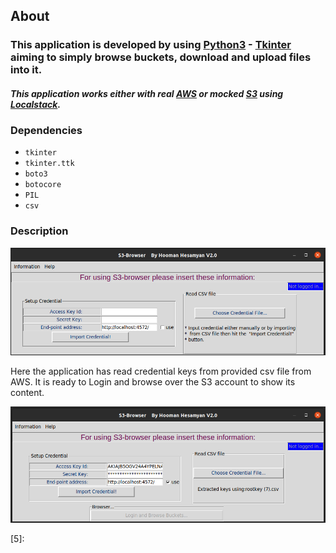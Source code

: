 ## About  

### This application is developed by using [Python3][0] - [Tkinter][1] aiming to simply browse buckets, download and upload files into it.
#### *This application works either with real [AWS][2] or mocked [S3][3] using [Localstack][4].*  

### Dependencies
+ `tkinter`
+ `tkinter.ttk`
+ `boto3`
+ `botocore`
+ `PIL`
+ `csv`


### Description

![Idle](https://github.com/hooman734/S3-Browser-Tkinter/blob/master/screenshots/idle.png)

Here the application has read credential keys from provided csv file from AWS. It is ready to Login and browse over the S3 account to show its content.

![Idle](https://github.com/hooman734/S3-Browser-Tkinter/blob/master/screenshots/read_keys.png)


[0]: https://www.python.org/download/releases/3.0/
[1]: https://docs.python.org/3/library/tkinter.html
[2]: https://aws.amazon.com/
[3]: https://en.wikipedia.org/wiki/S3
[4]: https://localstack.cloud/
[5]:
